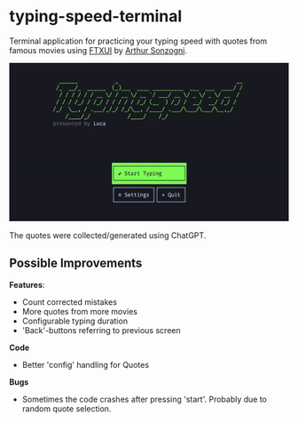 # typing-speed-terminal

Terminal application for practicing your typing speed 
with quotes from famous movies using [FTXUI](https://github.com/ArthurSonzogni/FTXUI) by [Arthur Sonzogni](https://github.com/ArthurSonzogni).

![TypingSpeedTerminal.gif](./typing-speed-terminal.gif)

The quotes were collected/generated using ChatGPT.

## Possible Improvements

**Features**:
- Count corrected mistakes
- More quotes from more movies
- Configurable typing duration
- 'Back'-buttons referring to previous screen
                                                                  
**Code**
- Better 'config' handling for Quotes

**Bugs**
- Sometimes the code crashes after pressing 'start'. Probably due to random quote selection.